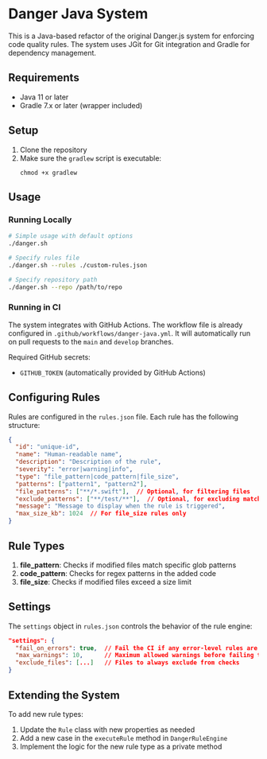 # Danger Java System

This is a Java-based refactor of the original Danger.js system for enforcing code quality rules. The system uses JGit for Git integration and Gradle for dependency management.

## Requirements

- Java 11 or later
- Gradle 7.x or later (wrapper included)

## Setup

1. Clone the repository
2. Make sure the `gradlew` script is executable:
   ```
   chmod +x gradlew
   ```

## Usage

### Running Locally

```bash
# Simple usage with default options
./danger.sh

# Specify rules file
./danger.sh --rules ./custom-rules.json

# Specify repository path
./danger.sh --repo /path/to/repo
```

### Running in CI

The system integrates with GitHub Actions. The workflow file is already configured in `.github/workflows/danger-java.yml`. It will automatically run on pull requests to the `main` and `develop` branches.

Required GitHub secrets:
- `GITHUB_TOKEN` (automatically provided by GitHub Actions)

## Configuring Rules

Rules are configured in the `rules.json` file. Each rule has the following structure:

```json
{
  "id": "unique-id",
  "name": "Human-readable name",
  "description": "Description of the rule",
  "severity": "error|warning|info",
  "type": "file_pattern|code_pattern|file_size",
  "patterns": ["pattern1", "pattern2"],
  "file_patterns": ["**/*.swift"],  // Optional, for filtering files
  "exclude_patterns": ["**/test/**"],  // Optional, for excluding matches
  "message": "Message to display when the rule is triggered",
  "max_size_kb": 1024  // For file_size rules only
}
```

## Rule Types

1. **file_pattern**: Checks if modified files match specific glob patterns
2. **code_pattern**: Checks for regex patterns in the added code
3. **file_size**: Checks if modified files exceed a size limit

## Settings

The `settings` object in `rules.json` controls the behavior of the rule engine:

```json
"settings": {
  "fail_on_errors": true,  // Fail the CI if any error-level rules are triggered
  "max_warnings": 10,      // Maximum allowed warnings before failing the CI
  "exclude_files": [...]   // Files to always exclude from checks
}
```

## Extending the System

To add new rule types:
1. Update the `Rule` class with new properties as needed
2. Add a new case in the `executeRule` method in `DangerRuleEngine`
3. Implement the logic for the new rule type as a private method
